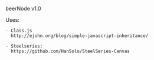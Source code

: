 beerNode v1.0

Uses:

	- Class.js
	  http://ejohn.org/blog/simple-javascript-inheritance/

	- Steelseries:
	  https://github.com/HanSolo/SteelSeries-Canvas
